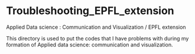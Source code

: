 # Troubleshooting_EPFL_extension
Applied Data science : Communication and Visualization / EPFL extension


This directory is used to put the codes that I have problems with during my formation of Applied data science: communication and visualization.
